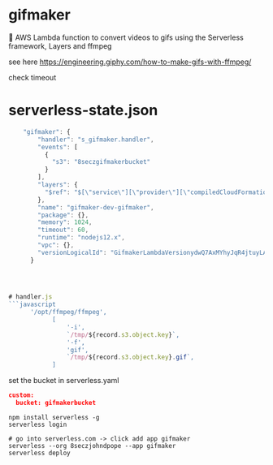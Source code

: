 # gifmaker
👾 AWS Lambda function to convert videos to gifs using the Serverless framework, Layers and ffmpeg  

see here 
https://engineering.giphy.com/how-to-make-gifs-with-ffmpeg/

check timeout
# serverless-state.json
```javascript
    "gifmaker": {
        "handler": "s_gifmaker.handler",
        "events": [
          {
            "s3": "8seczgifmakerbucket"
          }
        ],
        "layers": {
          "$ref": "$[\"service\"][\"provider\"][\"compiledCloudFormationTemplate\"][\"Resources\"][\"GifmakerLambdaFunction\"][\"Properties\"][\"Layers\"]"
        },
        "name": "gifmaker-dev-gifmaker",
        "package": {},
        "memory": 1024,
        "timeout": 60,
        "runtime": "nodejs12.x",
        "vpc": {},
        "versionLogicalId": "GifmakerLambdaVersionydwQ7AxMYhyJqR4jtuyLAN3s5KdGIGnjfUZRPENwok"
      }
      
      


# handler.js
```javascript
      '/opt/ffmpeg/ffmpeg',
            [
                '-i',
                `/tmp/${record.s3.object.key}`,
                '-f',
                'gif',
                `/tmp/${record.s3.object.key}.gif`,
            ]
```

set the bucket in serverless.yaml
```json
custom:
  bucket: gifmakerbucket
```

  
```shell
npm install serverless -g
serverless login

# go into serverless.com -> click add app gifmaker
serverless --org 8seczjohndpope --app gifmaker
serverless deploy
```
